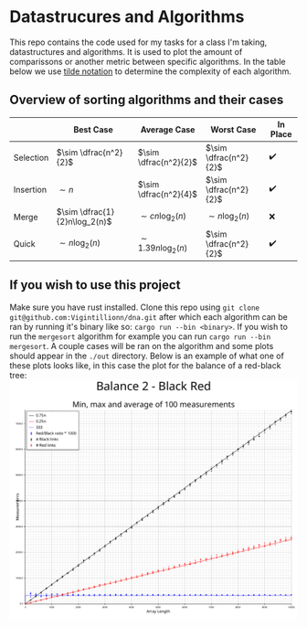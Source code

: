 # Datastrucures and Algorithms
This repo contains the code used for my tasks for a class I'm taking, datastructures and algorithms. It is used to plot the amount of comparissons or another metric between specific algorithms. In the table below we use [tilde notation](https://www.geeksforgeeks.org/difference-between-big-o-notations-and-tilde/) to determine the complexity of each algorithm.

## Overview of sorting algorithms and their cases
|           | Best Case                     | Average Case          | Worst Case            | In Place           |
| --------- | ----------------------------- | --------------------- | --------------------- | ------------------ |
| Selection | $\sim \dfrac{n^2}{2}$         | $\sim \dfrac{n^2}{2}$ | $\sim \dfrac{n^2}{2}$ | :heavy_check_mark: | 
| Insertion | $\sim n$                      | $\sim \dfrac{n^2}{4}$ | $\sim \dfrac{n^2}{2}$ | :heavy_check_mark: |
| Merge     | $\sim \dfrac{1}{2}n\log_2(n)$ | $\sim cn\log_2(n)$    | $\sim n\log_2(n)$     | :x:                |
| Quick     | $\sim n\log_2(n)$             | $\sim 1.39n\log_2(n)$ | $\sim \dfrac{n^2}{2}$ | :heavy_check_mark: |

## If you wish to use this project
Make sure you have rust installed. Clone this repo using `git clone git@github.com:Vigintillionn/dna.git` after which each algorithm can be ran by running it's binary like so: `cargo run --bin <binary>`. If you wish to run the `mergesort` algorithm for example you can run `cargo run --bin mergesort`. A couple cases will be ran on the algorithm and some plots should appear in the `./out` directory. Below is an example of what one of these plots looks like, in this case the plot for the balance of a red-black tree: ![balance of a red-black tree plot](https://github.com/Vigintillionn/dna/blob/rewrite/out/balance-2-black-red.png?raw=true)